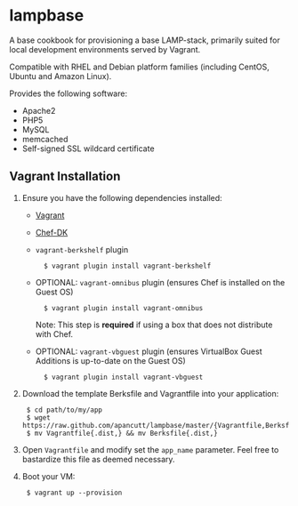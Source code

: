 # lampbase

A base cookbook for provisioning a base LAMP-stack, primarily suited for local development environments served by Vagrant.

Compatible with RHEL and Debian platform families (including CentOS, Ubuntu and Amazon Linux).

Provides the following software:

* Apache2
* PHP5
* MySQL
* memcached
* Self-signed SSL wildcard certificate

## Vagrant Installation

1. Ensure you have the following dependencies installed:
    * [Vagrant](https://www.vagrantup.com/downloads.html)
    * [Chef-DK](https://downloads.getchef.com/chef-dk/)
    * `vagrant-berkshelf` plugin
    
            $ vagrant plugin install vagrant-berkshelf

    * OPTIONAL: `vagrant-omnibus` plugin (ensures Chef is installed on the Guest OS)
    
            $ vagrant plugin install vagrant-omnibus

        Note: This step is **required** if using a box that does not distribute with Chef.
        
    * OPTIONAL: `vagrant-vbguest` plugin (ensures VirtualBox Guest Additions is up-to-date on the Guest OS)
    
            $ vagrant plugin install vagrant-vbguest

2. Download the template Berksfile and Vagrantfile into your application:

        $ cd path/to/my/app
        $ wget https://raw.github.com/apancutt/lampbase/master/{Vagrantfile,Berksfile}.dist
        $ mv Vagrantfile{.dist,} && mv Berksfile{.dist,}

3. Open `Vagrantfile` and modify set the `app_name` parameter. Feel free to bastardize this file as deemed necessary.

4. Boot your VM:

        $ vagrant up --provision

